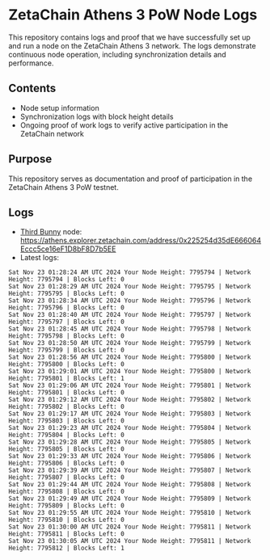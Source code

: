 # ZetaChain Athens 3 PoW Node Logs
This repository contains logs and proof that we have successfully set up and run a node on the ZetaChain Athens 3 network. The logs demonstrate continuous node operation, including synchronization details and performance.

## Contents
- Node setup information
- Synchronization logs with block height details
- Ongoing proof of work logs to verify active participation in the ZetaChain network

## Purpose
This repository serves as documentation and proof of participation in the ZetaChain Athens 3 PoW testnet.

## Logs

- [Third Bunny](https://thirdbunny.xyz/) node: https://athens.explorer.zetachain.com/address/0x225254d35dE666064Eccc5ce16eF1D8bF8D7b5EE
- Latest logs:
```
Sat Nov 23 01:28:24 AM UTC 2024 Your Node Height: 7795794 | Network Height: 7795794 | Blocks Left: 0
Sat Nov 23 01:28:29 AM UTC 2024 Your Node Height: 7795795 | Network Height: 7795795 | Blocks Left: 0
Sat Nov 23 01:28:34 AM UTC 2024 Your Node Height: 7795796 | Network Height: 7795796 | Blocks Left: 0
Sat Nov 23 01:28:40 AM UTC 2024 Your Node Height: 7795797 | Network Height: 7795797 | Blocks Left: 0
Sat Nov 23 01:28:45 AM UTC 2024 Your Node Height: 7795798 | Network Height: 7795798 | Blocks Left: 0
Sat Nov 23 01:28:50 AM UTC 2024 Your Node Height: 7795799 | Network Height: 7795799 | Blocks Left: 0
Sat Nov 23 01:28:56 AM UTC 2024 Your Node Height: 7795800 | Network Height: 7795800 | Blocks Left: 0
Sat Nov 23 01:29:01 AM UTC 2024 Your Node Height: 7795800 | Network Height: 7795801 | Blocks Left: 1
Sat Nov 23 01:29:06 AM UTC 2024 Your Node Height: 7795801 | Network Height: 7795801 | Blocks Left: 0
Sat Nov 23 01:29:12 AM UTC 2024 Your Node Height: 7795802 | Network Height: 7795802 | Blocks Left: 0
Sat Nov 23 01:29:17 AM UTC 2024 Your Node Height: 7795803 | Network Height: 7795803 | Blocks Left: 0
Sat Nov 23 01:29:23 AM UTC 2024 Your Node Height: 7795804 | Network Height: 7795804 | Blocks Left: 0
Sat Nov 23 01:29:28 AM UTC 2024 Your Node Height: 7795805 | Network Height: 7795805 | Blocks Left: 0
Sat Nov 23 01:29:33 AM UTC 2024 Your Node Height: 7795806 | Network Height: 7795806 | Blocks Left: 0
Sat Nov 23 01:29:39 AM UTC 2024 Your Node Height: 7795807 | Network Height: 7795807 | Blocks Left: 0
Sat Nov 23 01:29:44 AM UTC 2024 Your Node Height: 7795808 | Network Height: 7795808 | Blocks Left: 0
Sat Nov 23 01:29:49 AM UTC 2024 Your Node Height: 7795809 | Network Height: 7795809 | Blocks Left: 0
Sat Nov 23 01:29:55 AM UTC 2024 Your Node Height: 7795810 | Network Height: 7795810 | Blocks Left: 0
Sat Nov 23 01:30:00 AM UTC 2024 Your Node Height: 7795811 | Network Height: 7795811 | Blocks Left: 0
Sat Nov 23 01:30:05 AM UTC 2024 Your Node Height: 7795811 | Network Height: 7795812 | Blocks Left: 1
```
